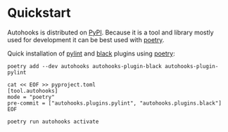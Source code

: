 # Quickstart

Autohooks is distributed on [PyPI]. Because it is a tool and library mostly used
for development it can be best used with [poetry].

Quick installation of [pylint] and [black] plugins using [poetry]:

```shell
poetry add --dev autohooks autohooks-plugin-black autohooks-plugin-pylint

cat << EOF >> pyproject.toml
[tool.autohooks]
mode = "poetry"
pre-commit = ["autohooks.plugins.pylint", "autohooks.plugins.black"]
EOF

poetry run autohooks activate
```

[PyPI]: https://pypi.org
[poetry]: https://python-poetry.org/
[black]: https://black.readthedocs.io/en/stable/
[pylint]: https://pylint.readthedocs.io/en/latest/
